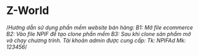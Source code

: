 # Z-World
/*Hướng dẫn sử dụng phần mềm website bán hàng:
B1: Mở file ecommerce
B2: Vào file NPIF để tạo clone phần mềm
B3: Sau khi clone sản phẩm mở và chạy chương trình.
Tài khoản admin được cung cấp:
Tk: NPIFAd
Mk: 123456*/
